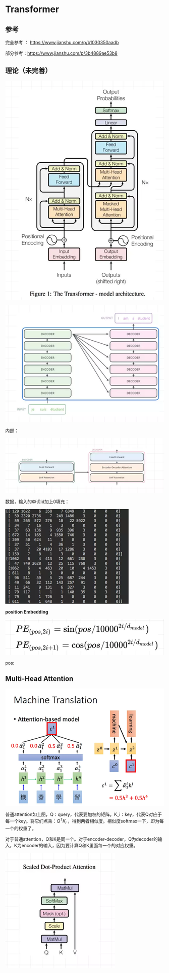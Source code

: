 # Transformer

## 参考

完全参考 ： <https://www.jianshu.com/p/b1030350aadb>

部分参考：<https://www.jianshu.com/p/3b4889ae53b8>



## 理论（未完善）

![img](理论.assets/4155986-c83f5d273ab26cf4.webp)

![img](理论.assets/4155986-208004e73fb93c97.webp)

内部：

![img](理论.assets/4155986-e7fd5fcf3acc00a3.webp)

数据，输入的单词id加上0填充：

![img](理论.assets/4155986-55973882e01d8033.webp)



**position Embedding**

![img](理论.assets/4155986-4dc080003f1e0350.webp)

pos: 







## Multi-Head Attention

![img](理论.assets/4155986-d6214fe17fa1ee46.webp)

普通attention如上图，Q：query，代表要加权的矩阵。K_i：key，代表Q对应于每一个key。将它们点乘：$Q^TK_i$ ，得到两者相似度。相似度softmax一下，即为每一个的权重了。

对于普通attention，Q和K是同一个。对于encoder-decoder，Q为decoder的输入，K为encoder的输入，因为要计算Q和K里面每一个的对应权重。

![img](理论.assets/4155986-186e416dead74940.webp)



















